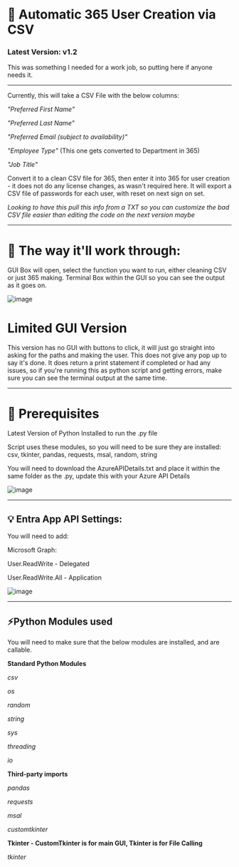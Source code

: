 # 🔣 Automatic 365 User Creation via CSV
### Latest Version: v1.2

This was something I needed for a work job, so putting here if anyone needs it. 

--------------------------------------------------------

Currently, this will take a CSV File with the below columns:

_"Preferred First Name"_

_"Preferred Last Name"_

_"Preferred Email (subject to availability)"_

_"Employee Type"_ (This one gets converted to Department in 365)

_"Job Title"_

Convert it to a clean CSV file for 365, then enter it into 365 for user creation - it does not do any license changes, as wasn't required here.
It will export a CSV file of passwords for each user, with reset on next sign on set.

_Looking to have this pull this info from a TXT so you can customize the bad CSV file easier than editing the code on the next version maybe_

---------------------------------------------------------

# 📖 The way it'll work through:

GUI Box will open, select the function you want to run, either cleaning CSV or just 365 making.
Terminal Box within the GUI so you can see the output as it goes on.

![image](https://github.com/user-attachments/assets/2d867f9a-403c-4848-a23b-dd07b747393e)

# Limited GUI Version

This version has no GUI with buttons to click, it will just go straight into asking for the paths and making the user. This does not give any pop up to say it's done.
It does return a print statement if completed or had any issues, so if you're running this as python script and getting errors, make sure you can see the terminal output at the same time.

----------------------------------------------------------

# 🧠 Prerequisites

Latest Version of Python Installed to run the .py file

Script uses these modules, so you will need to be sure they are installed: csv, tkinter, pandas, requests, msal, random, string

You will need to download the AzureAPIDetails.txt and place it within the same folder as the .py, update this with your Azure API Details

![image](https://github.com/user-attachments/assets/d397b6f9-223d-49d4-8154-b63b77aa6499)



----------------------------------------------------------

## 💡 Entra App API Settings:

You will need to add:

Microsoft Graph:

User.ReadWrite - Delegated

User.ReadWrite.All - Application

![image](https://github.com/user-attachments/assets/d43e11ad-03fe-43da-8a04-8c271ff3ce61)


----------------------------------------------------------

## ⚡Python Modules used

You will need to make sure that the below modules are installed, and are callable.

**Standard Python Modules**

_csv_

_os_

_random_

_string_

_sys_

_threading_

_io_


**Third-party imports**

_pandas_

_requests_

_msal_

_customtkinter_


**Tkinter - CustomTkinter is for main GUI, Tkinter is for File Calling**

_tkinter_

